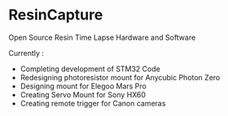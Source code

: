 # ResinCapture
Open Source Resin Time Lapse Hardware and Software

Currently :
- Completing development of STM32 Code
- Redesigning photoresistor mount for Anycubic Photon Zero
- Designing mount for Elegoo Mars Pro
- Creating Servo Mount for Sony HX60
- Creating remote trigger for Canon cameras
